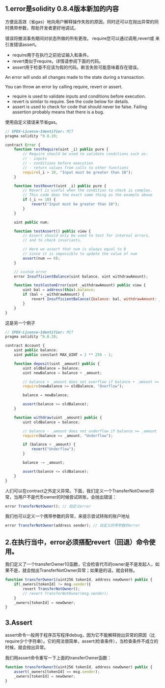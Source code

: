 ## 1.error是solidity 0.8.4版本新加的内容
方便且高效（省gas）地向用户解释操作失败的原因，同时还可以在抛出异常的同时携带参数，帮助开发者更好地调试。

错误将撤消事务期间对状态所做的所有更改。
require您可以通过调用,revert或 来引发错误assert。
* require用于在执行之前验证输入和条件。
* revert类似于require。详情请参阅下面的代码。
* assert用于检查不应该为假的代码。断言失败可能意味着存在错误。

An error will undo all changes made to the state during a transaction.

You can throw an error by calling require, revert or assert.

* require is used to validate inputs and conditions before execution.
* revert is similar to require. See the code below for details.
* assert is used to check for code that should never be false. Failing assertion probably means that there is a bug.

使用自定义错误来节省gas。
```js
// SPDX-License-Identifier: MIT
pragma solidity ^0.8.20;

contract Error {
    function testRequire(uint _i) public pure {
        // Require should be used to validate conditions such as:
        // - inputs
        // - conditions before execution
        // - return values from calls to other functions
        require(_i > 10, "Input must be greater than 10");
    }

    function testRevert(uint _i) public pure {
        // Revert is useful when the condition to check is complex.
        // This code does the exact same thing as the example above
        if (_i <= 10) {
            revert("Input must be greater than 10");
        }
    }

    uint public num;

    function testAssert() public view {
        // Assert should only be used to test for internal errors,
        // and to check invariants.

        // Here we assert that num is always equal to 0
        // since it is impossible to update the value of num
        assert(num == 0);
    }

    // custom error
    error InsufficientBalance(uint balance, uint withdrawAmount);

    function testCustomError(uint _withdrawAmount) public view {
        uint bal = address(this).balance;
        if (bal < _withdrawAmount) {
            revert InsufficientBalance({balance: bal, withdrawAmount: _withdrawAmount});
        }
    }
}
```

这是另一个例子
```js
// SPDX-License-Identifier: MIT
pragma solidity ^0.8.20;

contract Account {
    uint public balance;
    uint public constant MAX_UINT = 2 ** 256 - 1;

    function deposit(uint _amount) public {
        uint oldBalance = balance;
        uint newBalance = balance + _amount;

        // balance + _amount does not overflow if balance + _amount >= balance
        require(newBalance >= oldBalance, "Overflow");

        balance = newBalance;

        assert(balance >= oldBalance);
    }

    function withdraw(uint _amount) public {
        uint oldBalance = balance;

        // balance - _amount does not underflow if balance >= _amount
        require(balance >= _amount, "Underflow");

        if (balance < _amount) {
            revert("Underflow");
        }

        balance -= _amount;

        assert(balance <= oldBalance);
    }
}
```

人们可以在contract之外定义异常。下面，我们定义一个TransferNotOwner异常，当用户不是代币owner的时候尝试转账，会抛出错误：
```js
error TransferNotOwner(); // 自定义error
```

我们也可以定义一个携带参数的异常，来提示尝试转账的账户地址
```js
error TransferNotOwner(address sender); // 自定义的带参数的error
```

## 2.在执行当中，error必须搭配revert（回退）命令使用。
我们定义了一个transferOwner1()函数，它会检查代币的owner是不是发起人，如果不是，就会抛出TransferNotOwner异常；如果是的话，就会转账。
```js
function transferOwner1(uint256 tokenId, address newOwner) public {
    if(_owners[tokenId] != msg.sender){
        revert TransferNotOwner();
        // revert TransferNotOwner(msg.sender);
    }
    _owners[tokenId] = newOwner;
}
```

## 3.Assert
assert命令一般用于程序员写程序debug，因为它不能解释抛出异常的原因（比require少个字符串）。它的用法很简单，assert(检查条件），当检查条件不成立的时候，就会抛出异常。

我们用assert命令重写一下上面的transferOwner函数：
```js
function transferOwner3(uint256 tokenId, address newOwner) public {
    assert(_owners[tokenId] == msg.sender);
    _owners[tokenId] = newOwner;
}
```
